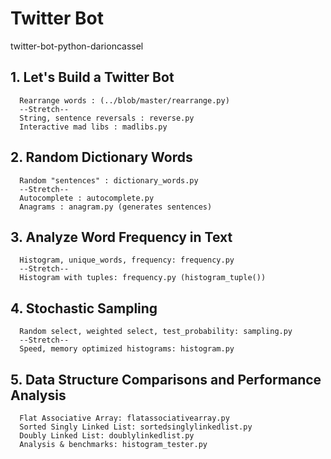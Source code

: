# Twitter Bot
twitter-bot-python-darioncassel

## 1. Let's Build a Twitter Bot
      Rearrange words : (../blob/master/rearrange.py)
      --Stretch--
      String, sentence reversals : reverse.py
      Interactive mad libs : madlibs.py

## 2. Random Dictionary Words
      Random "sentences" : dictionary_words.py
      --Stretch--
      Autocomplete : autocomplete.py
      Anagrams : anagram.py (generates sentences)

## 3. Analyze Word Frequency in Text
      Histogram, unique_words, frequency: frequency.py
      --Stretch--
      Histogram with tuples: frequency.py (histogram_tuple())

## 4. Stochastic Sampling
      Random select, weighted select, test_probability: sampling.py
      --Stretch--
      Speed, memory optimized histograms: histogram.py

## 5. Data Structure Comparisons and Performance Analysis
      Flat Associative Array: flatassociativearray.py
      Sorted Singly Linked List: sortedsinglylinkedlist.py
      Doubly Linked List: doublylinkedlist.py
      Analysis & benchmarks: histogram_tester.py
